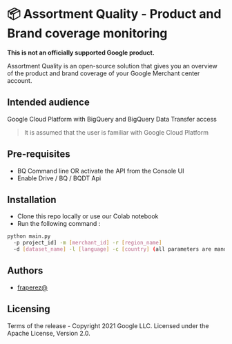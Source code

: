 # 📦 Assortment Quality - Product and Brand coverage monitoring

**This is not an officially supported Google product.**

Assortment Quality is an open-source solution that gives you an overview of the product and brand coverage of your
Google Merchant center account.

## Intended audience

Google Cloud Platform with BigQuery and BigQuery Data Transfer access

> It is assumed that the user is familiar with Google Cloud
> Platform

## Pre-requisites

- BQ Command line OR activate the API from the Console UI
- Enable Drive / BQ / BQDT Api

## Installation

- Clone this repo locally or use our Colab notebook
- Run the following command :
```bash
python main.py
  -p project_id] -m [merchant_id] -r [region_name] 
  -d [dataset_name] -l [language] -c [country] (all parameters are mandatory)
```
  


## Authors

 - [fraperez@](mailto:fraperez@google.com)

## Licensing

Terms of the release - Copyright 2021 Google LLC. Licensed under the Apache
License, Version 2.0.
